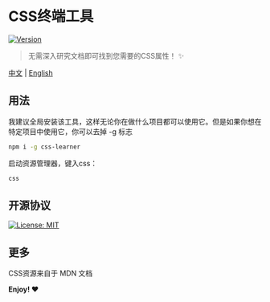 # CSS终端工具 

[![Version](https://runkit.io/bokub/npm-version/branches/master/css-learner?style=flat)](https://www.npmjs.com/package/css-learner)

> 无需深入研究文档即可找到您需要的CSS属性！ ✨

[中文](https://github.com/babyAnnie/css-learner/blob/master/README.cn.md) | [English](https://github.com/babyAnnie/css-learner/blob/master/README.md)

## 用法

我建议全局安装该工具，这样无论你在做什么项目都可以使用它。但是如果你想在特定项目中使用它，你可以去掉 -g 标志
```sh
npm i -g css-learner
```

启动资源管理器，键入css：
```sh
css
```

## 开源协议

[![License: MIT](https://img.shields.io/badge/License-MIT-lightgrey.svg)](https://github.com/babyAnnie/css-learner/blob/master/LICENSE)

## 更多

CSS资源来自于 MDN 文档

**Enjoy! ❤**